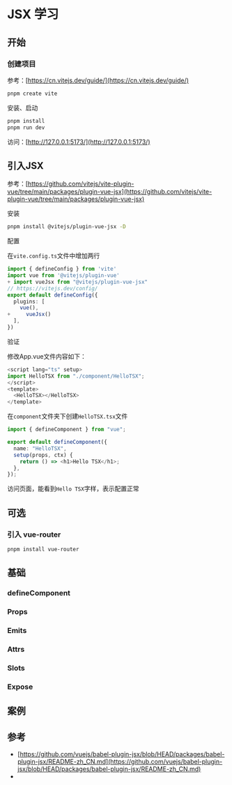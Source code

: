 # JSX 学习

## 开始

### 创建项目

参考：[https://cn.vitejs.dev/guide/](https://cn.vitejs.dev/guide/)

```bash
pnpm create vite
```

安装、启动

```bash
pnpm install
pnpm run dev
```

访问：[http://127.0.0.1:5173/](http://127.0.0.1:5173/)

## 引入JSX

参考：[https://github.com/vitejs/vite-plugin-vue/tree/main/packages/plugin-vue-jsx](https://github.com/vitejs/vite-plugin-vue/tree/main/packages/plugin-vue-jsx)

安装

```bash
pnpm install @vitejs/plugin-vue-jsx -D
```

配置

在`vite.config.ts`文件中增加两行

```typescript
import { defineConfig } from 'vite'
import vue from '@vitejs/plugin-vue'
+ import vueJsx from "@vitejs/plugin-vue-jsx"
// https://vitejs.dev/config/
export default defineConfig({
  plugins: [
    vue(),
+     vueJsx()
  ],
})
```

验证

修改App.vue文件内容如下：

```typescript
<script lang="ts" setup>
import HelloTSX from "./component/HelloTSX";
</script>
<template>
  <HelloTSX></HelloTSX>
</template>

```

在`component`文件夹下创建`HelloTSX.tsx`文件

```typescript
import { defineComponent } from "vue";

export default defineComponent({
  name: "HelloTSX",
  setup(props, ctx) {
    return () => <h1>Hello TSX</h1>;
  },
});

```

访问页面，能看到`Hello TSX`字样，表示配置正常

## 可选

### 引入 vue-router

```bash
pnpm install vue-router
```


## 基础

### defineComponent

### Props

### Emits

### Attrs

### Slots

### Expose

## 案例


## 参考

- [https://github.com/vuejs/babel-plugin-jsx/blob/HEAD/packages/babel-plugin-jsx/README-zh_CN.md](https://github.com/vuejs/babel-plugin-jsx/blob/HEAD/packages/babel-plugin-jsx/README-zh_CN.md)
- 